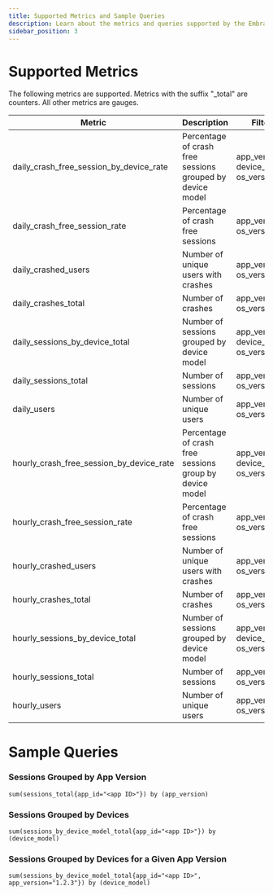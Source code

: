 ```yaml
---
title: Supported Metrics and Sample Queries
description: Learn about the metrics and queries supported by the Embrace API
sidebar_position: 3
---
```


# Supported Metrics

The following metrics are supported. Metrics with the suffix "_total" are counters. All other metrics are gauges.

| Metric | Description | Filters |
| --- | --- | --- |
| daily_crash_free_session_by_device_rate | Percentage of crash free sessions grouped by device model | app_version, device_model, os_version |
| daily_crash_free_session_rate | Percentage of crash free sessions | app_version, os_version |
| daily_crashed_users | Number of unique users with crashes | app_version, os_version |
| daily_crashes_total | Number of crashes | app_version, os_version |
| daily_sessions_by_device_total | Number of sessions grouped by device model | app_version, device_model, os_version |
| daily_sessions_total | Number of sessions | app_version, os_version |
| daily_users | Number of unique users | app_version, os_version |
| hourly_crash_free_session_by_device_rate | Percentage of crash free sessions group by device model | app_version, device_model, os_version |
| hourly_crash_free_session_rate | Percentage of crash free sessions | app_version, os_version |
| hourly_crashed_users | Number of unique users with crashes | app_version, os_version |
| hourly_crashes_total | Number of crashes | app_version, os_version |
| hourly_sessions_by_device_total | Number of sessions grouped by device model | app_version, device_model, os_version |
| hourly_sessions_total | Number of sessions | app_version, os_version |
| hourly_users | Number of unique users | app_version, os_version |

# Sample Queries

### Sessions Grouped by App Version

```promql
sum(sessions_total{app_id="<app ID>"}) by (app_version)
```

### Sessions Grouped by Devices

```promql
sum(sessions_by_device_model_total{app_id="<app ID>"}) by (device_model)
```

### Sessions Grouped by Devices for a Given App Version

```promql
sum(sessions_by_device_model_total{app_id="<app ID>", app_version="1.2.3"}) by (device_model)
```
